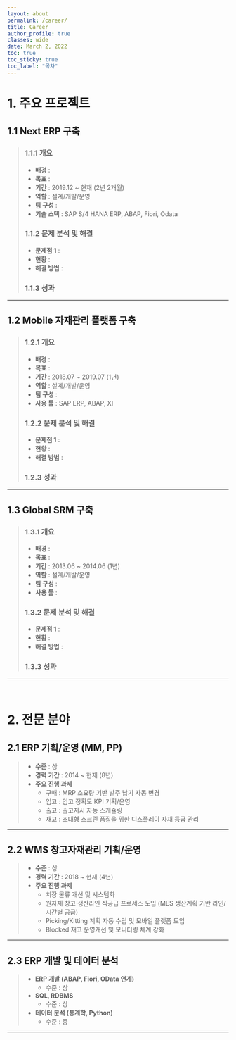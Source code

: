 ```yaml
---
layout: about
permalink: /career/
title: Career
author_profile: true
classes: wide
date: March 2, 2022
toc: true
toc_sticky: true
toc_label: "목차"
---
```


# 1. 주요 프로젝트

## **1.1 Next ERP 구축**
>### 1.1.1 개요  
>- **배경** :
>- **목표** : 
>- **기간** : 2019.12 ~ 현재 (2년 2개월)
>- **역할** : 설계/개발/운영
>- **팀 구성** : 
>- **기술 스택** : SAP S/4 HANA ERP, ABAP, Fiori, Odata
>
>
>### 1.1.2 문제 분석 및 해결
>
>- **문제점 1** :
>- **현황** :
>- **해결 방법** :
>
>
>### 1.1.3 성과  

---

## **1.2 Mobile 자재관리 플랫폼 구축**
>### 1.2.1 개요  
>
>- **배경** :
>- **목표** : 
>- **기간** : 2018.07 ~ 2019.07 (1년)
>- **역할** : 설계/개발/운영
>- **팀 구성** : 
>- **사용 툴** : SAP ERP, ABAP, XI
>
>### 1.2.2 문제 분석 및 해결
>
>- **문제점 1** :
>- **현황** :
>- **해결 방법** :
>
>
>### 1.2.3 성과

--- 

## **1.3 Global SRM 구축**

>### 1.3.1 개요  
>
>- **배경** :
>- **목표** : 
>- **기간** : 2013.06 ~ 2014.06 (1년)
>- **역할** : 설계/개발/운영
>- **팀 구성** : 
>- **사용 툴** :
>
>### 1.3.2 문제 분석 및 해결
>
>- **문제점 1** :
>- **현황** :
>- **해결 방법** :
>
>
>### 1.3.3 성과

---
<br>

# 2. 전문 분야
## **2.1 ERP 기획/운영 (MM, PP)**
>- **수준** : 상
>- **경력 기간** : 2014 ~ 현재 (8년)
>- **주요 진행 과제**
>    - 구매 : MRP 소요량 기반 발주 납기 자동 변경
>    - 입고 : 입고 정확도 KPI 기획/운영
>    - 출고 : 출고지시 자동 스케쥴링
>    - 재고 : 초대형 스크린 품질을 위한 디스플레이 자재 등급 관리  

---
## **2.2 WMS 창고자재관리 기획/운영**
>- **수준** : 상
>- **경력 기간** : 2018 ~ 현재 (4년)
>- **주요 진행 과제**
>    - 치장 물류 개선 및 시스템화
>    - 원자재 창고 생산라인 직공급 프로세스 도입 (MES 생산계획 기반 라인/시간별 공급)
>    - Picking/Kitting 계획 자동 수립 및 모바일 플랫폼 도입
>    - Blocked 재고 운영개선 및 모니터링 체계 강화  

---
## **2.3 ERP 개발 및 데이터 분석**
>- **ERP 개발 (ABAP, Fiori, OData 연계)**  
>    - 수준 : 상
>- **SQL, RDBMS**  
>    - 수준 : 상
>- **데이터 분석 (통계학, Python)**  
>    - 수준 : 중  

---


